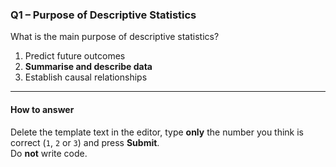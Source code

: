 ### Q1 – Purpose of Descriptive Statistics

What is the main purpose of descriptive statistics?

1. Predict future outcomes  
2. **Summarise and describe data**  
3. Establish causal relationships  

---

#### How to answer

Delete the template text in the editor, type **only** the number you think is correct (`1`, `2` or `3`) and press **Submit**.  
Do **not** write code.
